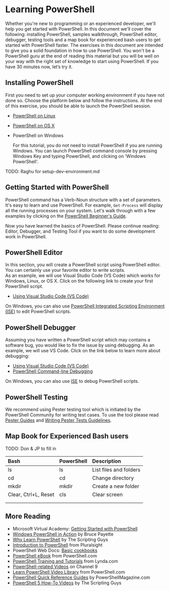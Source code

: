Learning PowerShell
====

Whether you're new to programming or an experienced developer, we'll help you get started with PowerShell.
In this document we'll cover the following: 
installing PowerShell, samples walkthrough, PowerShell editor, debugger, testing tools and a map book for experienced bash users to get started with PowerShell faster. 
The exercises in this document are intended to give you a solid foundation in how to use PowerShell. 
You won't be a PowerShell guru at the end of reading this material but you will be well on your way with the right set of knowledge to start using PowerShell. 
If you have 30 minutes now, let’s try it.


Installing PowerShell
----

First you need to set up your computer working environment if you have not done so. 
Choose the platform below and follow the instructions. At the end of this exercise, you should be able to launch the PowerShell session.


- [PowerShell on Linux][powershell-on-linux]
- [PowerShell on OS X][powershell-on-os-x]
- PowerShell on Windows

  For this tutorial, you do not need to install PowerShell if you are running Windows. 
  You can launch PowerShell command console by pressing Windows Key and typing PowerShell, and clicking on 'Windows PowerShell'.

[powershell-on-linux]: https://github.com/PowerShell/PowerShell/blob/master/docs/building/linux.md
[powershell-on-os-x]: https://github.com/PowerShell/PowerShell/blob/master/docs/building/osx.md

TODO: Raghu for setup-dev-environment.md


Getting Started with PowerShell
----
PowerShell command has a Verb-Noun structure with a set of parameters. 
It's easy to learn and use PowerShell. 
For example, `Get-Process` will display all the running processes on your system. 
Let's walk through with a few examples by clicking on the [PowerShell Beginner's Guide](powershell-beginners-guide.md).

Now you have learned the basics of PowerShell. 
Please continue reading: Editor, Debugger, and Testing Tool if you want to do some development work in PowerShell.

PowerShell Editor
----

In this section, you will create a PowerShell script using PowerShell editor. 
You can certainly use your favorite editor to write scripts.  
As an example, we will use Visual Studio Code (VS Code) which works for Windows, Linux, or OS X. 
Click on the following link to create your first PowerShell script.

- [Using Visual Studio Code (VS Code)][use-vscode-editor]

On Windows, you can also use [PowerShell Integrated Scripting Environment (ISE)][use-ise-editor] to edit PowerShell scripts.

[use-vscode-editor]:./using-vscode.md#editing-with-vs-code
[use-ise-editor]:./using-ise.md#editing-with-ise

PowerShell Debugger
----

Assuming you have written a PowerShell script which may contains a software bug, you would like to fix the issue by using debugging. 
As an example, we will use VS Code. 
Click on the link below to learn more about debugging:

- [Using Visual Studio Code (VS Code)][use-vscode-debugger]
- [PowerShell Command-line Debugging][cli-debugging]

On Windows, you can also use  [ISE][use-ise-debugger] to debug PowerShell scripts.

[use-vscode-debugger]:./using-vscode.md#debugging-with-vs-code
[use-ise-debugger]:./using-ise.md#debugging-with-ise
[cli-debugging]:./debugging-from-commandline.md


PowerShell Testing
----

We recommend using Pester testing tool which is initiated by the PowerShell Community for writing test cases. 
To use the tool please read [ Pester Guides](https://github.com/pester/Pester) and [Writing Pester Tests Guidelines](https://github.com/PowerShell/PowerShell/blob/master/docs/testing-guidelines/WritingPesterTests.md).


Map Book for Experienced Bash users
----

TODO: Don & JP to fill in

| Bash           | PowerShell    | Description     |
|:---------------|:--------------|:----------------|
| ls             |ls             |List files and folders   
| cd             |cd             |Change directory    
| mkdir          |mkdir          |Create a new folder
| Clear, Ctrl+L, Reset | cls | Clear screen
|                |               |                 |   
|                |               |                 ||


More Reading
----
- Microsoft Virtual Academy: [Getting Started with PowerShell][getstarted-with-powershell]
- [Windows PowerShell in Action][in-action] by Bruce Payette
- [Why Learn PowerShell][why-learn-powershell] by The Scripting Guys
- [Introduction to PowerShell][powershell-intro] from Pluralsight
- PowerShell Web Docs: [Basic cookbooks][basic-cookbooks]
- [PowerShell eBook][ebook-from-powershell.com] from PowerShell.com
- [PowerShell Training and Tutorials][lynda-training] from Lynda.com
- [PowerShell-related Videos][channel9-learn-powershell] on Channel 9
- [Learn PowerShell Video Library][powershell.com-learn-powershell] from PowerShell.com
- [PowerShell Quick Reference Guides][quick-reference] by PowerShellMagazine.com
- [PowerShell 5 How-To Videos][script-guy-how-to] by The Scripting Guys


[getstarted-with-powershell]: https://channel9.msdn.com/Series/GetStartedPowerShell3
[in-action]: https://www.amazon.com/Windows-PowerShell-Action-Second-Payette/dp/1935182137
[why-learn-powershell]: https://blogs.technet.microsoft.com/heyscriptingguy/2014/10/18/weekend-scripter-why-learn-powershell/
[powershell-intro]: https://www.pluralsight.com/courses/powershell-intro
[basic-cookbooks]: https://msdn.microsoft.com/en-us/powershell/scripting/getting-started/basic-cookbooks
[ebook-from-powershell.com]: http://powershell.com/cs/blogs/ebookv2/default.aspx
[lynda-training]: https://www.lynda.com/PowerShell-training-tutorials/5779-0.html
[channel9-learn-powershell]: https://channel9.msdn.com/Search?term=powershell#ch9Search
[powershell.com-learn-powershell]: http://powershell.com/cs/media/14/default.aspx
[quick-reference]: http://www.powershellmagazine.com/2014/04/24/windows-powershell-4-0-and-other-quick-reference-guides/
[script-guy-how-to]:https://blogs.technet.microsoft.com/tommypatterson/2015/09/04/ed-wilsons-powershell5-videos-now-on-channel9-2/
